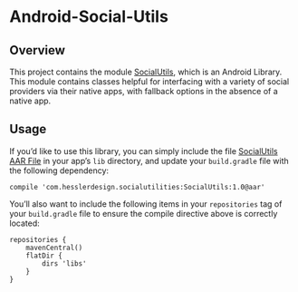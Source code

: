 # Android-Social-Utils

## Overview
This project contains the module [SocialUtils](SocialUtils), which is an Android Library. This module contains classes helpful for interfacing with a variety of social providers via their native apps, with fallback options in the absence of a native app.

## Usage
If you’d like to use this library, you can simply include the file [SocialUtils AAR File](SocialUtils/build/outputs/aar) in your app’s `lib` directory, and update your `build.gradle` file with the following dependency:

`compile 'com.hesslerdesign.socialutilities:SocialUtils:1.0@aar'`

You’ll also want to include the following items in your `repositories` tag of your `build.gradle` file to ensure the compile directive above is correctly located:

```
repositories {
    mavenCentral()
    flatDir {
        dirs 'libs'
    }
}
```